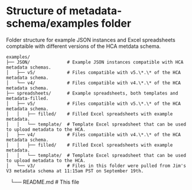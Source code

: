 # Structure of metadata-schema/examples folder

Folder structure for example JSON instances and Excel spreadsheets comptaible with different versions of the HCA metdata schema.

    examples/
    ├── JSON/              # Example JSON instances compatible with HCA metadata schemas.
    │   ├── v5/            # Files compatible with v5.\*.\* of the HCA metadata schema.
    │   └── v4/            # Files compatible with v4.\*.\* of the HCA metadata schema.
    ├── spreadsheets/      # Example spreadsheets, both templates and metadata-filled.
    │   ├── v5/            # Files compatible with v5.\*.\* of the HCA metadata schema.
    │   │   ├── filled/    # Filled Excel spreadsheets with example metadata.
    │   │   └── template/  # Template Excel spreadsheet that can be used to upload metadata to the HCA.
    │   ├── v4/            # Files compatible with v4.\*.\* of the HCA metadata schema.
    │   │   ├── filled/    # Filled Excel spreadsheets with example metadata.
    │   │   └── template/  # Template Excel spreadsheet that can be used to upload metadata to the HCA.
    │   └── v3/            # Files in this folder were pulled from Jim's V3 metadata schema at 11:15am PST on September 19th.
    └── README.md         # This file

